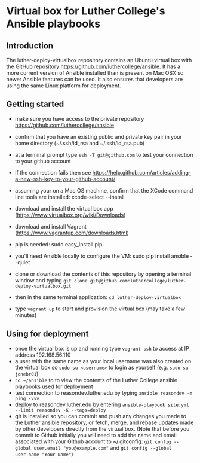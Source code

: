 # Virtual box for Luther College's Ansible playbooks

## Introduction
The luther-deploy-virtualbox repository contains an Ubuntu virtual box with the GitHub repository https://github.com/luthercollege/ansible. It has a more current version of Ansible installed than is present on Mac OSX so newer Ansible features can be used. It also ensures that developers are using the same Linux platform for deployment.

## Getting started
- make sure you have access to the private repository https://github.com/luthercollege/ansible
- confirm that you have an existing public and private key pair in your home directory (~/.ssh/id_rsa and ~/.ssh/id_rsa.pub)
- at a terminal prompt type `ssh -T git@github.com` to test your connection to your github account
- if the connection fails then see https://help.github.com/articles/adding-a-new-ssh-key-to-your-github-account/

- assuming your on a Mac OS machine, confirm that the XCode command line tools are installed: xcode-select --install
- download and install the virtual box app (https://www.virtualbox.org/wiki/Downloads)
- download and install Vagrant (https://www.vagrantup.com/downloads.html)
- pip is needed: sudo easy_install pip
- you'll need Ansible locally to configure the VM: sudo pip install ansible --quiet
- clone or download the contents of this repository by opening a terminal window and typing `git clone git@github.com:luthercollege/luther-deploy-virtualbox.git`
- then in the same terminal application: `cd luther-deploy-virtualbox`
- type `vagrant up` to start and provision the virtual box (may take a few minutes)

## Using for deployment
- once the virtual box is up and running type `vagrant ssh` to access at IP address 192.168.56.110
- a user with the same name as your local username was also created on the virtual box so `sudo su <username>` to login as yourself (e.g. `sudo su jonebr01`)
- `cd ~/ansible` to  to view the contents of the Luther College ansible playbooks used for deployment
- test connection to reasondev.luther.edu by typing `ansible reasondev -m ping -vvv`
- deploy to reasondev.luther.edu by entering `ansible-playbook site.yml --limit reasondev -K --tags=deploy`
- git is installed so you can commit and push any changes you made to the Luther ansible repository, or fetch, merge, and rebase updates made by other developers directly from the virtual box. (Note that before you commit to Github initially you will need to add the name and email associated with your Github account to ~/.gitconfig: `git config --global user.email "you@example.com"` and `git config --global user.name "Your Name"`)
